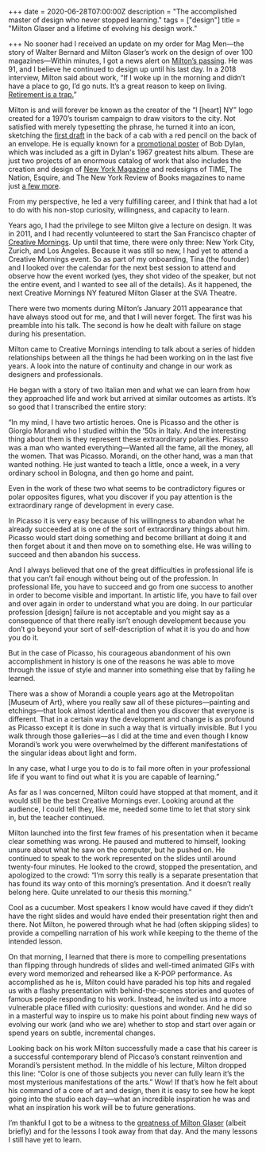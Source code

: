 +++
date = 2020-06-28T07:00:00Z
description = "The accomplished master of design who never stopped learning."
tags = ["design"]
title = "Milton Glaser and a lifetime of evolving his design work."

+++
No sooner had I received an update on my order for Mag Men—the story of Walter Bernard and Milton Glaser’s work on the design of over 100 magazines—Within minutes, I got a news alert on [Milton’s passing](https://www.nytimes.com/aponline/2020/06/26/us/ap-us-obit-milton-glaser.html). He was 91, and I believe he continued to design up until his last day. In a 2018 interview, Milton said about work, “If I woke up in the morning and didn’t have a place to go, I’d go nuts. It’s a great reason to keep on living. [Retirement is a trap.](https://observer.com/2018/08/interview-milton-glaser-on-his-new-work-aging-and-edward-hopper/)”

Milton is and will forever be known as the creator of the “I \[heart\] NY” logo created for a 1970’s tourism campaign to draw visitors to the city. Not satisfied with merely typesetting the phrase, he turned it into an icon, sketching the [first draft](https://www.moma.org/collection/works/128649?sov_referrer=artist&artist_id=2188&page=1) in the back of a cab with a red pencil on the back of an envelope. He is equally known for a [promotional poster](https://www.moma.org/collection/works/8108?sov_referrer=artist&artist_id=2188&page=1) of Bob Dylan, which was included as a gift in Dylan's 1967 greatest hits album. These are just two projects of an enormous catalog of work that also includes the creation and design of [New York Magazine](https://nymag.com/intelligencer/2020/06/milton-glaser-new-york-and-iny-designer-dies-at-91.html) and redesigns of TIME, The Nation, Esquire, and The New York Review of Books magazines to name just [a few more](https://www.nytimes.com/2016/07/31/nyregion/milton-glaser-still-hearts-new-york.html).

From my perspective, he led a very fulfilling career, and I think that had a lot to do with his non-stop curiosity, willingness, and capacity to learn.

Years ago, I had the privilege to see Milton give a lecture on design. It was in 2011, and I had recently volunteered to start the San Francisco chapter of [Creative Mornings](https://creativemornings.com). Up until that time, there were only three: New York City, Zurich, and Los Angeles. Because it was still so new, I had yet to attend a Creative Mornings event. So as part of my onboarding, Tina (the founder) and I looked over the calendar for the next best session to attend and observe how the event worked (yes, they shot video of the speaker, but not the entire event, and I wanted to see all of the details). As it happened, the next Creative Mornings NY featured Milton Glaser at the SVA Theatre.

There were two moments during Milton’s January 2011 appearance that have always stood out for me, and that I will never forget. The first was his preamble into his talk. The second is how he dealt with failure on stage during his presentation.

Milton came to Creative Mornings intending to talk about a series of hidden relationships between all the things he had been working on in the last five years. A look into the nature of continuity and change in our work as designers and professionals.

He began with a story of two Italian men and what we can learn from how they approached life and work but arrived at similar outcomes as artists. It’s so good that I transcribed the entire story:

“In my mind, I have two artistic heroes. One is Picasso and the other is Giorgio Morandi who I studied within the ’50s in Italy. And the interesting thing about them is they represent these extraordinary polarities. Picasso was a man who wanted everything—Wanted all the fame, all the money, all the women. That was Picasso. Morandi, on the other hand, was a man that wanted nothing. He just wanted to teach a little, once a week, in a very ordinary school in Bologna, and then go home and paint.

Even in the work of these two what seems to be contradictory figures or polar opposites figures, what you discover if you pay attention is the extraordinary range of development in every case.

In Picasso it is very easy because of his willingness to abandon what he already succeeded at is one of the sort of extraordinary things about him. Picasso would start doing something and become brilliant at doing it and then forget about it and then move on to something else. He was willing to succeed and then abandon his success.

And I always believed that one of the great difficulties in professional life is that you can’t fail enough without being out of the profession. In professional life, you have to succeed and go from one success to another in order to become visible and important. In artistic life, you have to fail over and over again in order to understand what you are doing. In our particular profession \[design\] failure is not acceptable and you might say as a consequence of that there really isn’t enough development because you don’t go beyond your sort of self-description of what it is you do and how you do it.

But in the case of Picasso, his courageous abandonment of his own accomplishment in history is one of the reasons he was able to move through the issue of style and manner into something else that by failing he learned.

There was a show of Morandi a couple years ago at the Metropolitan \[Museum of Art}, where you really saw all of these pictures—painting and etchings—that look almost identical and then you discover that everyone is different. That in a certain way the development and change is as profound as Picasso except it is done in such a way that is virtually invisible. But I you walk through those galleries—as I did at the time and even though I know Morandi’s work you were overwhelmed by the different manifestations of the singular ideas about light and form.

In any case, what I urge you to do is to fail more often in your professional life if you want to find out what it is you are capable of learning.”

As far as I was concerned, Milton could have stopped at that moment, and it would still be the best Creative Mornings ever. Looking around at the audience, I could tell they, like me, needed some time to let that story sink in, but the teacher continued.

Milton launched into the first few frames of his presentation when it became clear something was wrong. He paused and muttered to himself, looking unsure about what he saw on the computer, but he pushed on. He continued to speak to the work represented on the slides until around twenty-four minutes. He looked to the crowd, stopped the presentation, and apologized to the crowd: “I’m sorry this really is a separate presentation that has found its way onto of this morning’s presentation. And it doesn’t really belong here. Quite unrelated to our thesis this morning.”

Cool as a cucumber. Most speakers I know would have caved if they didn’t have the right slides and would have ended their presentation right then and there. Not Milton, he powered through what he had (often skipping slides) to provide a compelling narration of his work while keeping to the theme of the intended lesson.

On that morning, I learned that there is more to compelling presentations than flipping through hundreds of slides and well-timed animated GIFs with every word memorized and rehearsed like a K-POP performance. As accomplished as he is, Milton could have paraded his top hits and regaled us with a flashy presentation with behind-the-scenes stories and quotes of famous people responding to his work. Instead, he invited us into a more vulnerable place filled with curiosity: questions and wonder. And he did so in a masterful way to inspire us to make his point about finding new ways of evolving our work (and who we are) whether to stop and start over again or spend years on subtle, incremental changes.

Looking back on his work Milton successfully made a case that his career is a successful contemporary blend of Piccaso’s constant reinvention and Morandi’s persistent method. In the middle of his lecture, Milton dropped this line: “Color is one of those subjects you never can fully learn it’s the most mysterious manifestations of the arts.” Wow! If that’s how he felt about his command of a core of art and design, then it is easy to see how he kept going into the studio each day—what an incredible inspiration he was and what an inspiration his work will be to future generations.

I’m thankful I got to be a witness to the [greatness of Milton Glaser](https://www.cbsnews.com/news/passage-graphic-designer-milton-glaser-creator-of-i-love-ny-logo/) (albeit briefly) and for the lessons I took away from that day. And the many lessons I still have yet to learn.